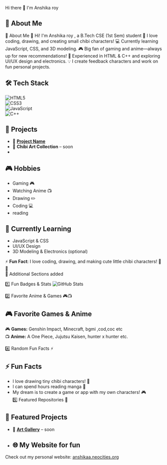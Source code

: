 Hi there 👋 I'm Anshika roy

## 🚀 About Me 

🚀 About Me
👋 Hi! I'm Anshika roy , a B.Tech CSE (1st Sem) student 
🎨 I love coding, drawing, and creating small chibi characters!
💻 Currently learning JavaScript, CSS, and 3D modeling.
🎮 Big fan of gaming and anime—always up for new recommendations!
🔧 Experienced in HTML & C++ and exploring UI/UX design and electronics.
💡 I create feedback characters and work on fun personal projects. 

## 🛠️ Tech Stack  
![HTML5](https://img.shields.io/badge/HTML5-E34F26?style=for-the-badge&logo=html5&logoColor=white)  
![CSS3](https://img.shields.io/badge/CSS3-1572B6?style=for-the-badge&logo=css3&logoColor=white)  
![JavaScript](https://img.shields.io/badge/JavaScript-F7DF1E?style=for-the-badge&logo=javascript&logoColor=black)  
![C++](https://img.shields.io/badge/C++-00599C?style=for-the-badge&logo=cplusplus&logoColor=white)  

## 📌 Projects  
- 🌟 **[Project Name](#)** 
- 🎨 **Chibi Art Collection** – soon 
-  

## 🎮 Hobbies  
- Gaming 🎮  
- Watching Anime 📺  
- Drawing ✏️  
- Coding 💻  
- reading 

## 🌱 Currently Learning  
- JavaScript & CSS  
- UI/UX Design  
- 3D Modeling & Electronics (optional)  

⚡ **Fun Fact**: I love coding, drawing, and making cute little chibi characters! 🎨👾  
🌟 Additional Sections added

1️⃣ Fun Badges & Stats
![GitHub Stats](https://github-readme-stats.vercel.app/api?username=YourGitHubUsername&show_icons=true&theme=tokyonight)

2️⃣ Favorite Anime & Games 🎮📺
## 🎮 Favorite Games & Anime  
🎮 **Games:** Genshin Impact, Minecraft, bgmi ,cod,coc etc  
📺 **Anime:** A One Piece, Jujutsu Kaisen, hunter x hunter  etc.  

4️⃣ Random Fun Facts ⚡
## ⚡ Fun Facts  
- I love drawing tiny chibi characters! 🎨  
- I can spend hours reading manga 📖  
- My dream is to create a game or app  with my own characters! 🎮  
5️⃣ Featured Repositories 📌
## 📌 Featured Projects  
- 🌟 **[ Art Gallery](#)** – soon
-  ## 🌐 My Website  for fun
Check out my personal website: [anshikaa.neocities.org](https://anshikaa.neocities.org/)  

  

